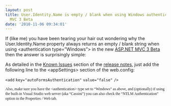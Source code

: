 ```yaml
---
layout: post
title: User.Identity.Name is empty / blank when using Windows authentication in ASP.NET
  MVC 3 Beta
date: '2010-11-06 09:34:01'
---
```


<p>If (like me) you have been tearing your hair out wondering why the User.Identity.Name property always returns an empty / blank string when using &lt;authentication type=”Windows”&gt; in the new <a href="http://www.asp.net/mvc/mvc3">ASP.NET MVC 3 Beta</a> then the answer is surprisingly simple:</p>  <p>As detailed in the <a href="http://www.asp.net/learn/whitepapers/mvc3-release-notes#0.1__Toc274034230">Known Issues</a> section of the <a href="http://www.asp.net/learn/whitepapers/mvc3-release-notes">release notes</a>, just add the following line to the &lt;appSettings&gt; section of the web.config:</p>  <p><code>&lt;</code><code>add</code> <code>key</code><code>=</code><code>&quot;autoFormsAuthentication&quot;</code> <code>value</code><code>=</code><code>&quot;false&quot;</code> <code>/&gt;</code></p>  <p><code><font face="Verdana">Also, make sure you have the &lt;authentication&gt; type set to “Windows” as above, and (optionally) if using the built-in Visual Studio web server (aka “Cassini”) you can also check the “NTLM Authentication” option in the Properties / Web tab.</font></code></p>